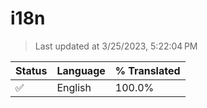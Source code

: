 # i18n

> Last updated at 3/25/2023, 5:22:04 PM

| Status | Language | % Translated |
| --- | --- | --- |
| ✅ | English | 100.0% |